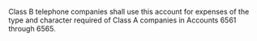 Class B telephone companies shall use this account for expenses of the type and character required of Class A companies in Accounts 6561 through 6565.

